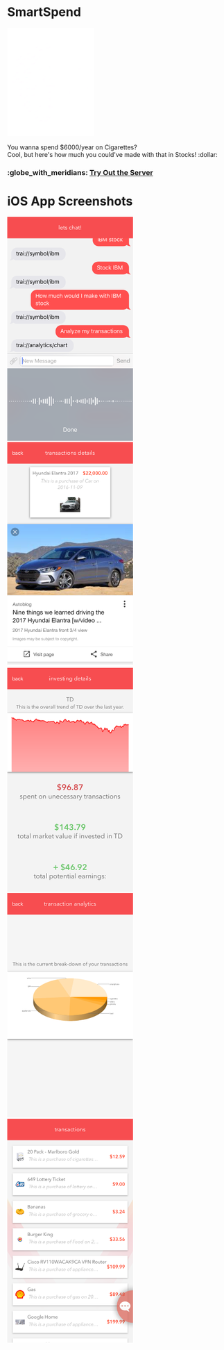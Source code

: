 # SmartSpend
<img src="previews/logo.gif" width="200" loop="infinite" />
<p>You wanna spend $6000/year on Cigarettes?<br />Cool, but here's how much you could've made with that in Stocks! :dollar:</p>

<h3>
  :globe_with_meridians: <a href="http://173.236.121.90" target="_blank">Try Out the Server</a>
</h3>

iOS App Screenshots
===================

<img src="previews/1.PNG" width="290" style="margin-right: 15px;" /><img src="previews/2.PNG" width="290" style="margin-right: 15px;" /><img src="previews/3.PNG" width="290" style="margin-right: 15px;" /><img src="previews/4.PNG" width="290" style="margin-right: 15px;" /><img src="previews/5.PNG" width="290" style="margin-right: 15px;" />
